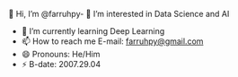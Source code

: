  👋 Hi, I’m @farruhpy- 👀 I’m interested in Data Science and AI
- 🌱 I’m currently learning Deep Learning
- 📫 How to reach me E-mail: farruhpy@gmail.com
- 😄 Pronouns: He/Him
- ⚡ B-date: 2007.29.04 
<!---
farruhpy/farruhpy is a ✨ special ✨ repository because its `README.md` (this file) appears on your GitHub profile.
You can click the Preview link to take a look at your changes.
--->
